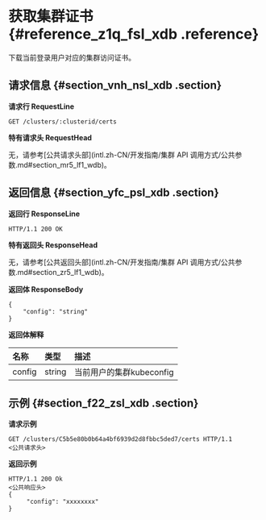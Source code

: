 # 获取集群证书 {#reference_z1q_fsl_xdb .reference}

下载当前登录用户对应的集群访问证书。

## 请求信息 {#section_vnh_nsl_xdb .section}

**请求行 RequestLine**

```
GET /clusters/:clusterid/certs
```

**特有请求头 RequestHead**

无，请参考[公共请求头部](intl.zh-CN/开发指南/集群 API 调用方式/公共参数.md#section_mr5_lf1_wdb)。

## 返回信息 {#section_yfc_psl_xdb .section}

**返回行 ResponseLine**

```
HTTP/1.1 200 OK
```

**特有返回头 ResponseHead**

无，请参考[公共返回头部](intl.zh-CN/开发指南/集群 API 调用方式/公共参数.md#section_zr5_lf1_wdb)。

**返回体 ResponseBody**

```
{
    "config": "string"
}
```

**返回体解释**

|名称|类型|描述|
|:-|:-|:-|
|config|string|当前用户的集群kubeconfig|

## 示例 {#section_f22_zsl_xdb .section}

**请求示例**

```
GET /clusters/C5b5e80b0b64a4bf6939d2d8fbbc5ded7/certs HTTP/1.1
<公共请求头>
```

**返回示例**

```
HTTP/1.1 200 Ok
<公共响应头>
{
     "config": "xxxxxxxx"
}
```

